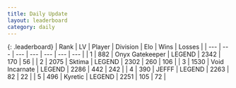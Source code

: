 ```yaml
---
title: Daily Update
layout: leaderboard
category: daily
---
```


{: .leaderboard}
| Rank | LV | Player | Division | Elo | Wins | Losses |
| --- | --- | --- | --- | --- | --- | --- |
| <span data-change="1">1</span> | 882 | <span title="ID: 402846">Onyx Gatekeeper</span> | LEGEND | <span data-change="0">2342</span> | <span data-change="0">170</span> | <span data-change="0">56</span> |
| <span data-change="3">2</span> | 2075 | <span title="ID: 353063">Sktima</span> | LEGEND | <span data-change="50">2302</span> | <span data-change="18">260</span> | <span data-change="3">106</span> |
| <span data-change="-2">3</span> | 1530 | <span title="ID: 366840">Void Incarnate</span> | LEGEND | <span data-change="-82">2286</span> | <span data-change="7">442</span> | <span data-change="7">242</span> |
| <span data-change="-1">4</span> | 390 | <span title="ID: 488585">JEFFF</span> | LEGEND | <span data-change="0">2263</span> | <span data-change="0">82</span> | <span data-change="0">22</span> |
| <span data-change="5">5</span> | 496 | <span title="ID: 624815">Kyretic</span> | LEGEND | <span data-change="17">2251</span> | <span data-change="3">105</span> | <span data-change="0">72</span> |